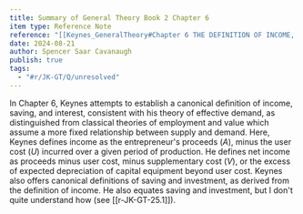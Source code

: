 ```yaml
---
title: Summary of General Theory Book 2 Chapter 6
item type: Reference Note
reference: "[[Keynes_GeneralTheory#Chapter 6 THE DEFINITION OF INCOME, SAVING AND INVESTMENT]]"
date: 2024-08-21
author: Spencer Saar Cavanaugh
publish: true
tags:
  - "#r/JK-GT/Q/unresolved"
---
```

     
In Chapter 6, Keynes attempts to establish a canonical definition of income, saving, and interest, consistent with his theory of effective demand, as distinguished from classical theories of employment and value which assume a more fixed relationship between supply and demand. Here, Keynes defines income as the entrepreneur's proceeds ($A$), minus the user cost ($U$) incurred over a given period of production. He defines net income as proceeds minus user cost, minus supplementary cost ($V$), or the excess of expected depreciation of capital equipment beyond user cost. Keynes also offers canonical definitions of saving and investment, as derived from the definition of income. He also equates saving and investment, but I don't quite understand how (see [[r-JK-GT-25.1]]).

